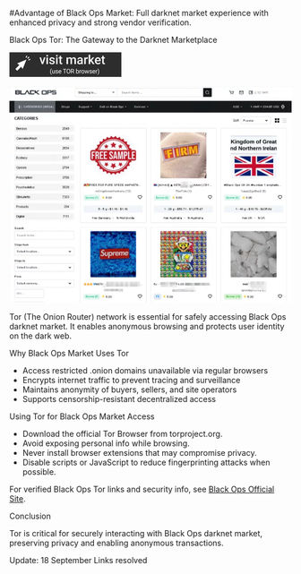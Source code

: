 #Advantage of Black Ops Market: Full darknet market experience with enhanced privacy and strong vendor verification.

Black Ops Tor: The Gateway to the Darknet Marketplace
 
[<img src="/screenshots/under.webp" width="200">](http://blackopsaax7ieeljectvi3vn3a5m2wfssylcdqaswrvlbeptwzv5oid.onion)

<a href="http://blackopsaax7ieeljectvi3vn3a5m2wfssylcdqaswrvlbeptwzv5oid.onion"><img src="/screenshots/screen.webp" alt="Verified blackops dark web" style="max-width: 100%;"></a>
 
Tor (The Onion Router) network is essential for safely accessing Black Ops darknet market. It enables anonymous browsing and protects user identity on the dark web.

Why Black Ops Market Uses Tor

- Access restricted .onion domains unavailable via regular browsers  
- Encrypts internet traffic to prevent tracing and surveillance  
- Maintains anonymity of buyers, sellers, and site operators  
- Supports censorship-resistant decentralized access

Using Tor for Black Ops Market Access

- Download the official Tor Browser from torproject.org.  
- Avoid exposing personal info while browsing.  
- Never install browser extensions that may compromise privacy.  
- Disable scripts or JavaScript to reduce fingerprinting attacks when possible.

For verified Black Ops Tor links and security info, see [Black Ops Official Site](http://blackopsaax7ieeljectvi3vn3a5m2wfssylcdqaswrvlbeptwzv5oid.onion).

Conclusion

Tor is critical for securely interacting with Black Ops darknet market, preserving privacy and enabling anonymous transactions.

Update:  18 September Links resolved
